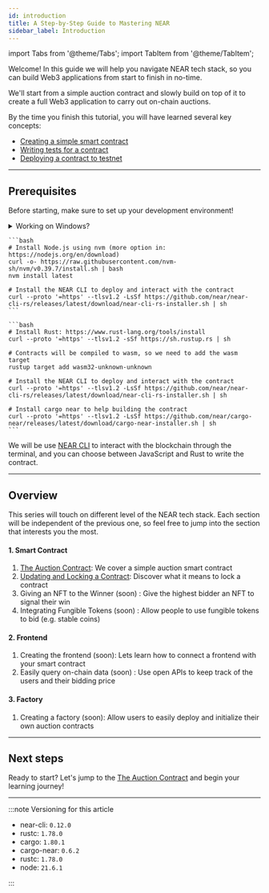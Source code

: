 ```yaml
---
id: introduction
title: A Step-by-Step Guide to Mastering NEAR
sidebar_label: Introduction
---
```


import Tabs from '@theme/Tabs';
import TabItem from '@theme/TabItem';

Welcome! In this guide we will help you navigate NEAR tech stack, so you can build Web3 applications from start to finish in no-time.

We'll start from a simple auction contract and slowly build on top of it to create a full Web3 application to carry out on-chain auctions.

By the time you finish this tutorial, you will have learned several key concepts:

- [Creating a simple smart contract](./1.1-basic.md)
- [Writing tests for a contract](./1.2-testing.md)
- [Deploying a contract to testnet](./1.3-deploy.md)

<!-- - [Locking a contract](./2-locking.md)
- [Making cross-contract calls](./3-nft.md#transferring-the-nft-to-the-winner)
- [Using Non-Fungible Tokens](./3-nft.md)
- [Using Fungible Tokens](./4-ft.md) 
- [Creating a frontend to interact with the contract](./5-frontend.md)
- [Using an indexing API to keep track of the contract's activity](./6-indexing.md)
- [Modifying a contract factory to deploy your own contracts](./7-factory.md) -->

---

## Prerequisites

Before starting, make sure to set up your development environment! 

<details>
<summary>Working on Windows?</summary>

  See our blog post [getting started on NEAR using Windows](/blog/getting-started-on-windows) for a step-by-step guide on how to setup WSL and your environment

</details>

<Tabs groupId="code-tabs">
  <TabItem value="js" label="🌐 JavaScript">

    ```bash
    # Install Node.js using nvm (more option in: https://nodejs.org/en/download)
    curl -o- https://raw.githubusercontent.com/nvm-sh/nvm/v0.39.7/install.sh | bash
    nvm install latest

    # Install the NEAR CLI to deploy and interact with the contract
    curl --proto '=https' --tlsv1.2 -LsSf https://github.com/near/near-cli-rs/releases/latest/download/near-cli-rs-installer.sh | sh
    ```

  </TabItem>

  <TabItem value="rust" label="🦀 Rust">

    ```bash
    # Install Rust: https://www.rust-lang.org/tools/install
    curl --proto '=https' --tlsv1.2 -sSf https://sh.rustup.rs | sh

    # Contracts will be compiled to wasm, so we need to add the wasm target
    rustup target add wasm32-unknown-unknown

    # Install the NEAR CLI to deploy and interact with the contract
    curl --proto '=https' --tlsv1.2 -LsSf https://github.com/near/near-cli-rs/releases/latest/download/near-cli-rs-installer.sh | sh

    # Install cargo near to help building the contract
    curl --proto '=https' --tlsv1.2 -LsSf https://github.com/near/cargo-near/releases/latest/download/cargo-near-installer.sh | sh
    ```

  </TabItem>

</Tabs>

We will be use [NEAR CLI](../../4.tools/cli.md) to interact with the blockchain through the terminal, and you can choose between JavaScript and Rust to write the contract.

---

## Overview

This series will touch on different level of the NEAR tech stack. Each section will be independent of the previous one, so feel free to jump into the section that interests you the most.

#### 1. Smart Contract
1. [The Auction Contract](./1-basic.md): We cover a simple auction smart contract                      
2. [Updating and Locking a Contract](./2-locking.md): Discover what it means to lock a contract                     
3. Giving an NFT to the Winner (soon) : Give the highest bidder an NFT to signal their win            
4. Integrating Fungible Tokens (soon) : Allow people to use fungible tokens to bid (e.g. stable coins)

#### 2. Frontend

1. Creating the frontend (soon): Lets learn how to connect a frontend with your smart contract
2. Easily query on-chain data (soon) : Use open APIs to keep track of the users and their bidding price

#### 3. Factory
1. Creating a factory (soon): Allow users to easily deploy and initialize their own auction contracts

---

## Next steps

Ready to start? Let's jump to the [The Auction Contract](./1-basic.md) and begin your learning journey!

---

:::note Versioning for this article

- near-cli: `0.12.0`
- rustc: `1.78.0`
- cargo: `1.80.1`
- cargo-near: `0.6.2`
- rustc: `1.78.0`
- node: `21.6.1`
        
:::